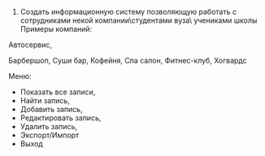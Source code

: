 1. Создать информационную систему позволяющую
работать с сотрудниками некой
компании\студентами вуза\ учениками школы
Примеры компаний:

Автосервис,

Барбершоп,
Суши бар,
Кофейня,
Спа салон,
Фитнес-клуб,
Хогвардс

Меню:
- Показать все записи,
- Найти запись,
- Добавить запись,
- Редактировать запись,
- Удалить запись,
- Экспорт/Импорт
- Выход
